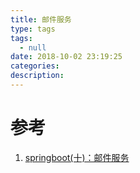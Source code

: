 ```yaml
---
title: 邮件服务
type: tags
tags:
  - null
date: 2018-10-02 23:19:25
categories:
description:
---
```


# 参考 #
1. [springboot(十)：邮件服务](http://www.ityouknow.com/springboot/2017/05/06/springboot-mail.html)
